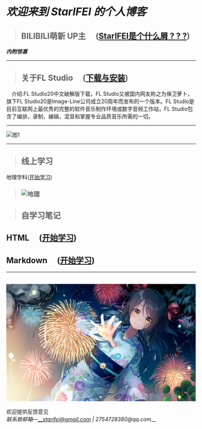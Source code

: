 # _欢迎来到 StarIFEI 的个人博客_

> ## BILIBILI萌新 UP主 &emsp;([StarIFEI是个什么屑 ? ? ?](docs/aboutme.md)) 
___内附惊喜___

---

> ## 关于FL Studio &emsp;([下载与安装](docs/FLStudio.md))   

&emsp;介绍:FL Studio20中文破解版下载，FL Studio又被国内网友称之为保卫萝卜，旗下FL Studio20是Image-Line公司成立20周年而发布的一个版本。FL Studio是目前互联网上最优秀的完整的软件音乐制作环境或数字音频工作站，FL Studio包含了编排，录制，编辑，混音和掌握专业品质音乐所需的一切。  

---  

![图1](https://img3.vilipix.com/picture/pages/regular/2021/07/09/21/21/92127758_p0_master1200.jpg)  

---  
> ## 线上学习 ##  
  地理学科([开始学习](docs/地理学习.md))  
> ### ![地理](../image/Geo.png)

> ## 自学习笔记 ##  
## HTML &emsp;([开始学习](docs/html学习.md))  
## Markdown &emsp;([开始学习](docs/markdown学习.md))   
---  

&emsp;&emsp; ![图片2](image/64992682_p0_master1200.jpg)

欢迎提供反馈意见  
_联系致邮箱—__starifei@gmail.com | 2754728380@qq.com___
